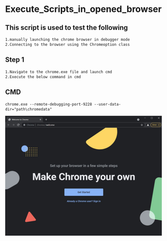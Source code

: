 # Execute_Scripts_in_opened_browser
## This script is used to test the following
```
1.manually launching the chrome browser in debugger mode
2.Connecting to the browser using the Chromeoption class
```

## Step 1
```
1.Navigate to the chrome.exe file and launch cmd 
2.Execute the below command in cmd 
```
## CMD
```
chrome.exe --remote-debugging-port-9228 --user-data-dir="path\chromedata"
```
![](https://github.com/antonysam/Execute_Scripts_in_opened_browser/blob/master/Images/chrome_debug.JPG)
